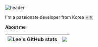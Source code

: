 ![header](https://capsule-render.vercel.app/api?type=Waving)

I'm a passionate developer from Korea 🇰🇷

**About me**

|![Lee's GitHub stats](https://github-readme-stats.vercel.app/api?username=Isaac-Seungwon&show_icons=true&theme=dracula) | <a href="https://github.com/Isaac-Seungwon/github-readme-stats"><img align="center" src="https://github-readme-stats.vercel.app/api/top-langs/?username=Isaac-Seungwon&layout=compact&theme=buefy&hide_border=true" /></a> |
| ------------- | ------------- |

<!--
**Isaac-Seungwon/Isaac-Seungwon** is a ✨ _special_ ✨ repository because its `README.md` (this file) appears on your GitHub profile.

[![Hits](https://hits.seeyoufarm.com/api/count/incr/badge.svg?url=https%3A%2F%2Fgithub.com%2FIsaac-Seungwon&count_bg=%23162457&title_bg=%23131517&icon=github.svg&icon_color=%23E7E7E7&title=hits&edge_flat=false)](https://hits.seeyoufarm.com)

Here are some ideas to get you started:

- 🔭 I’m currently working on ...
- 🌱 I’m currently learning ...
- 👯 I’m looking to collaborate on ...
- 🤔 I’m looking for help with ...
- 💬 Ask me about ...
- 📫 How to reach me: ...
- 😄 Pronouns: ...
- ⚡ Fun fact: ...
-->
